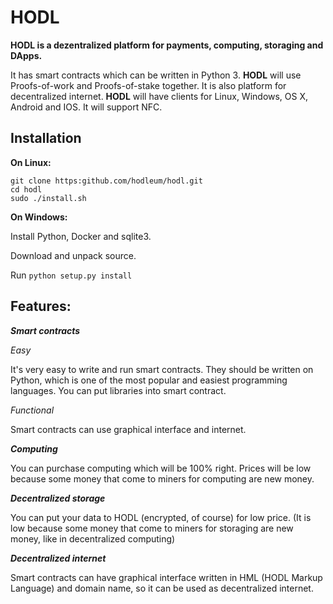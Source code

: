 # HODL
**HODL is a dezentralized platform for payments, computing, storaging and DApps.** 

It has smart contracts which can be written in Python 3. **HODL** will use Proofs-of-work and Proofs-of-stake together. It is also platform for decentralized internet.
**HODL** will have clients for Linux, Windows, OS X, Android and IOS. It will support NFC.

Installation
------
**On Linux:**

	git clone https:github.com/hodleum/hodl.git
	cd hodl
	sudo ./install.sh
	
**On Windows:**

Install Python, Docker and sqlite3.

Download and unpack source.

Run `python setup.py install`

Features:
----
***Smart contracts***

*Easy*

It's very easy to write and run smart contracts. They should be written on Python, which is one of the most popular and easiest programming languages. You can put libraries into smart contract.

*Functional*

Smart contracts can use graphical interface and internet.

***Computing***

You can purchase computing which will be 100% right. Prices will be low because some money that come to miners for computing are new money.

***Decentralized storage***

You can put your data to HODL (encrypted, of course) for low price. (It is low because some money that come to miners for storaging are new money, like in decentralized computing)

***Decentralized internet***

Smart contracts can have graphical interface written in HML (HODL Markup Language) and domain name, so it can be used as decentralized internet.
